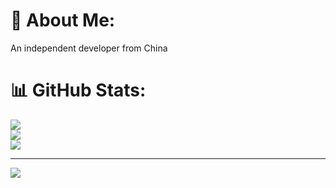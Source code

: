 # 💫 About Me:
An independent developer from China

# 📊 GitHub Stats:
![](https://github-readme-stats.vercel.app/api?username=Ged0&theme=dracula&hide_border=false&include_all_commits=true&count_private=true)<br/>
![](https://github-readme-streak-stats.herokuapp.com/?user=Ged0&theme=dracula&hide_border=false)<br/>
![](https://github-readme-stats.vercel.app/api/top-langs/?username=Ged0&theme=dracula&hide_border=false&include_all_commits=true&count_private=true&layout=compact)

---
[![](https://visitcount.itsvg.in/api?id=Ged0&icon=0&color=0)](https://visitcount.itsvg.in)

<!-- Proudly created with GPRM ( https://gprm.itsvg.in ) -->
